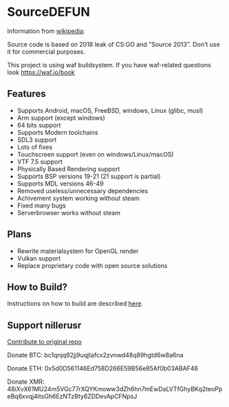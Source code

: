 # SourceDEFUN

Information from [wikipedia](https://wikipedia.org/wiki/Source_(game_engine)):

Source code is based on 2018 leak of CS:GO and "Source 2013". Don't use it for commercial purposes.

This project is using waf buildsystem. If you have waf-related questions look https://waf.io/book

## Features
- Supports Android, macOS, FreeBSD, windows, Linux (glibc, musl)
- Arm support (except windows)
- 64 bits support
- Supports Modern toolchains
- SDL3 support
- Lots of fixes
- Touchscreen support (even on windows/Linux/macOS)
- VTF 7.5 support
- Physically Based Rendering support
- Supports BSP versions 19-21 (21 support is partial)
- Supports MDL versions 46-49
- Removed useless/unnecessary dependencies
- Achivement system working without steam
- Fixed many bugs
- Serverbrowser works without steam

## Plans
- Rewrite materialsystem for OpenGL render
- Vulkan support
- Replace proprietary code with open source solutions

## How to Build?
Instructions on how to build are described [here](https://github.com/nillerusr/source-engine/wiki/Source-Engine-(EN)).
## Support nillerusr
[Contribute to original repo](https://github.com/nillerusr/source-engine)

Donate BTC: bc1qnjq92jj9uqjtafcx2zvnwd48q89hgtd6w8a6na

Donate ETH: 0x5d0D561146Ed758D266E59B56e85Af0b03ABAF46

Donate XMR: 48iXvX61MU24m5VGc77rXQYKmoww3dZh6hn7mEwDaLVTfGhyBKq2teoPpeBq6xvqj4itsGh6EzNTzBty6ZDDevApCFNpsJ
